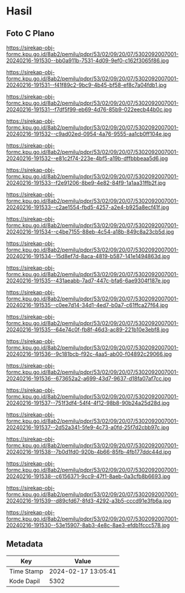 # Hasil

## Foto C Plano

https://sirekap-obj-formc.kpu.go.id/8ab2/pemilu/pdpr/53/02/09/20/07/5302092007001-20240216-191530--bb0a911b-7531-4d09-9ef0-c162f3065f86.jpg

https://sirekap-obj-formc.kpu.go.id/8ab2/pemilu/pdpr/53/02/09/20/07/5302092007001-20240216-191531--f41f89c2-9bc9-4b45-bf58-ef8c7a04fdb1.jpg

https://sirekap-obj-formc.kpu.go.id/8ab2/pemilu/pdpr/53/02/09/20/07/5302092007001-20240216-191531--f7df5f99-eb69-4d76-85b9-022eecb44b0c.jpg

https://sirekap-obj-formc.kpu.go.id/8ab2/pemilu/pdpr/53/02/09/20/07/5302092007001-20240216-191532--c9ad02ed-0954-4a76-9555-aa1cb0ff104e.jpg

https://sirekap-obj-formc.kpu.go.id/8ab2/pemilu/pdpr/53/02/09/20/07/5302092007001-20240216-191532--e81c2f74-223e-4bf5-a19b-dffbbbeaa5d6.jpg

https://sirekap-obj-formc.kpu.go.id/8ab2/pemilu/pdpr/53/02/09/20/07/5302092007001-20240216-191533--f2e91206-8be9-4e82-84f9-1a1aa31ffb2f.jpg

https://sirekap-obj-formc.kpu.go.id/8ab2/pemilu/pdpr/53/02/09/20/07/5302092007001-20240216-191533--c2ae1554-fbd5-4257-a2e4-b925a8ecf41f.jpg

https://sirekap-obj-formc.kpu.go.id/8ab2/pemilu/pdpr/53/02/09/20/07/5302092007001-20240216-191534--c4be7155-88eb-4c54-a18b-849c8a23cb5d.jpg

https://sirekap-obj-formc.kpu.go.id/8ab2/pemilu/pdpr/53/02/09/20/07/5302092007001-20240216-191534--15d8ef7d-8aca-4819-b587-141e1494863d.jpg

https://sirekap-obj-formc.kpu.go.id/8ab2/pemilu/pdpr/53/02/09/20/07/5302092007001-20240216-191535--431aeabb-7ad7-447c-bfa6-6ae9304f187e.jpg

https://sirekap-obj-formc.kpu.go.id/8ab2/pemilu/pdpr/53/02/09/20/07/5302092007001-20240216-191535--c0ee7d14-34d1-4ed7-b0a7-c61ffca27f64.jpg

https://sirekap-obj-formc.kpu.go.id/8ab2/pemilu/pdpr/53/02/09/20/07/5302092007001-20240216-191535--64e74c0f-fb8f-46d3-ac89-221b10e3ebf8.jpg

https://sirekap-obj-formc.kpu.go.id/8ab2/pemilu/pdpr/53/02/09/20/07/5302092007001-20240216-191536--9c181bcb-f92c-4aa5-ab00-f04892c29066.jpg

https://sirekap-obj-formc.kpu.go.id/8ab2/pemilu/pdpr/53/02/09/20/07/5302092007001-20240216-191536--673652a2-a699-43d7-9637-d18fa07af7cc.jpg

https://sirekap-obj-formc.kpu.go.id/8ab2/pemilu/pdpr/53/02/09/20/07/5302092007001-20240216-191537--751f3df4-54f4-4f12-98b8-90b24a25d28d.jpg

https://sirekap-obj-formc.kpu.go.id/8ab2/pemilu/pdpr/53/02/09/20/07/5302092007001-20240216-191537--2d52a341-5fe9-4c73-a0fd-25f7d2cbb97c.jpg

https://sirekap-obj-formc.kpu.go.id/8ab2/pemilu/pdpr/53/02/09/20/07/5302092007001-20240216-191538--7b0d1fd0-920b-4b66-85fb-4fb177ddc44d.jpg

https://sirekap-obj-formc.kpu.go.id/8ab2/pemilu/pdpr/53/02/09/20/07/5302092007001-20240216-191538--c6156371-9cc9-47f1-8aeb-0a3cfb8b6693.jpg

https://sirekap-obj-formc.kpu.go.id/8ab2/pemilu/pdpr/53/02/09/20/07/5302092007001-20240216-191539--d89cfd67-8fd3-4292-a3b5-cccd91e3fb6a.jpg

https://sirekap-obj-formc.kpu.go.id/8ab2/pemilu/pdpr/53/02/09/20/07/5302092007001-20240216-191530--53e15907-8ab3-4e8c-8ae3-efdb1fccc578.jpg


## Metadata

| Key        | Value               |
| ---------- | ------------------- |
| Time Stamp | 2024-02-17 13:05:41 |
| Kode Dapil | 5302                |



